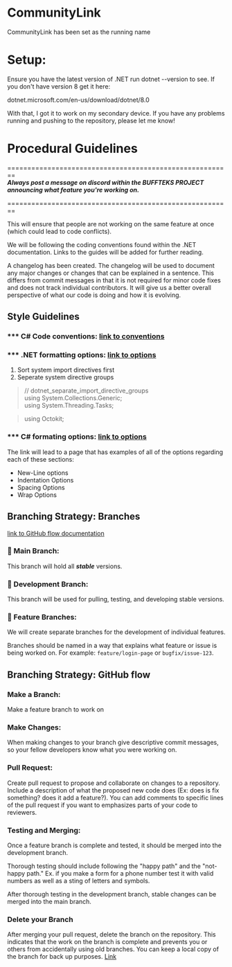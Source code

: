 # CommunityLink
CommunityLink has been set as the running name

# Setup:

Ensure you have the latest version of .NET
run dotnet --version to see. If you don't have version 8 get it <a src="dotnet.microsoft.com/en-us/download/dotnet/8.0">here</a>:

dotnet.microsoft.com/en-us/download/dotnet/8.0

With that, I got it to work on my secondary device. If you have any problems running and pushing to the repository, please let me know!


# Procedural Guidelines

========================================================
<br>
***Always post a message on discord within the BUFFTEKS PROJECT announcing what feature you're working on.***
<br>

========================================================

This will ensure that people are not working on the same feature at once (which could lead to code conflicts).

We will be following the coding conventions found within the .NET documentation. Links to the guides will be added for further reading.

A changelog has been created. The changelog will be used to document any major changes or changes that can be explained in a sentence. This differs from commit messages in that it is not required for minor code fixes and does not track individual contributors. It will give us a better overall perspective of what our code is doing and how it is evolving.

## Style Guidelines
### *** C# Code conventions: [link to conventions](https://learn.microsoft.com/en-us/dotnet/csharp/fundamentals/coding-style/coding-conventions)

### *** .NET formatting options: [ link to options](https://learn.microsoft.com/en-us/dotnet/fundamentals/code-analysis/style-rules/dotnet-formatting-options) 

<ol>
<li>Sort system import directives first </li>
<li>Seperate system directive groups</li>
</ol>

>  // dotnet_separate_import_directive_groups
>  <br>using System.Collections.Generic;
>  <br>using System.Threading.Tasks;

>  using Octokit;

### *** C# formating options: [ link to options](https://learn.microsoft.com/en-us/dotnet/fundamentals/code-analysis/style-rules/csharp-formatting-options)

The link will lead to a page that has examples of all of the options regarding each of these sections:
<ul>
<li> New-Line options</li>
<li> Indentation Options</li>
<li> Spacing Options</li>
<li> Wrap Options</li>
</ul>

## Branching Strategy: Branches

[link to GitHub flow documentation](https://docs.github.com/en/get-started/using-github/github-flow)

### 🌿 Main Branch:
This branch will hold all ***stable*** versions.

### 🌿 Development Branch:
This branch will be used for pulling, testing, and developing stable versions.

### 🌿 Feature Branches:
We will create separate branches for the development of individual features.  

Branches should be named in a way that explains what feature or issue is being worked on. For example: `feature/login-page` or `bugfix/issue-123`.

## Branching Strategy: GitHub flow
### Make a Branch:
Make a feature branch to work on

### Make Changes:
When making changes to your branch give descriptive commit messages, so your fellow developers know what you were working on.

### Pull Request:
Create pull request to propose and collaborate on changes to a repository. Include a description of what the proposed new code does (Ex: does is fix something? does it add a feature?). You can add comments to specific lines of the pull request if you want to emphasizes parts of your code to reviewers.

### Testing and Merging:

Once a feature branch is complete and tested, it should be merged into the development branch.

Thorough testing should include following the "happy path" and the "not-happy path." Ex. if you make a form for a phone number test it with valid numbers as well as a sting of letters and symbols.

After thorough testing in the development branch, stable changes can be merged into the main branch.


### Delete your Branch

After merging your pull request, delete the branch on the repository. This indicates that the work on the branch is complete and prevents you or others from accidentally using old branches. You can keep a local copy of the branch for back up purposes. [Link](https://docs.github.com/en/repositories/configuring-branches-and-merges-in-your-repository/managing-branches-in-your-repository/deleting-and-restoring-branches-in-a-pull-request)
